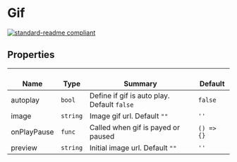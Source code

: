 # Gif
  [![standard-readme compliant](https://img.shields.io/badge/standard--readme-OK-green.svg?style=flat-square)](https://github.com/RichardLitt/standard-readme)
  

  ## Properties
  | </br>Name | </br>Type | </br>Summary | </br>Default | 
| ---- | ---- | ---- | ---- |
| autoplay | `bool` | Define if gif is auto play. Default `false` | `false` |
| image | `string` | Image gif url. Default `""` | `''` |
| onPlayPause | `func` | Called when gif is payed or paused | `() => {}` |
| preview | `string` | Initial image url. Default `""` | `''` |